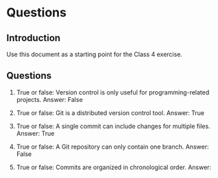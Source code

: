# Questions

## Introduction
Use this document as a starting point for the Class 4 exercise.

## Questions
1. True or false: Version control is only useful for programming-related projects.
Answer: False

2. True or false: Git is a distributed version control tool.
Answer: True

3. True or false: A single commit can include changes for multiple files.
Answer: True

4. True or false: A Git repository can only contain one branch.
Answer: False

5. True or false: Commits are organized in chronological order.
Answer: